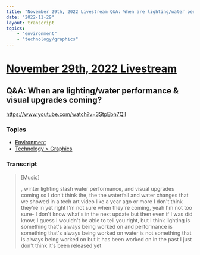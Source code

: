 ```yaml
---
title: "November 29th, 2022 Livestream Q&A: When are lighting/water performance & visual upgrades coming?"
date: "2022-11-29"
layout: transcript
topics:
    - "environment"
    - "technology/graphics"
---
```

# [November 29th, 2022 Livestream](../2022-11-29.md)
## Q&A: When are lighting/water performance & visual upgrades coming?
https://www.youtube.com/watch?v=3StpEbh7QlI

### Topics
* [Environment](../topics/environment.md)
* [Technology > Graphics](../topics/technology/graphics.md)

### Transcript

> [Music]
>
>, winter lighting slash water performance, and visual upgrades coming so I don't think the, the the waterfall and water changes that we showed in a tech art video like a year ago or more I don't think they're in yet right I'm not sure when they're coming, yeah I'm not too sure- I don't know what's in the next update but then even if I was did know, I guess I wouldn't be able to tell you right, but I think lighting is something that's always being worked on and performance is something that's always being worked on water is not something that is always being worked on but it has been worked on in the past I just don't think it's been released yet
